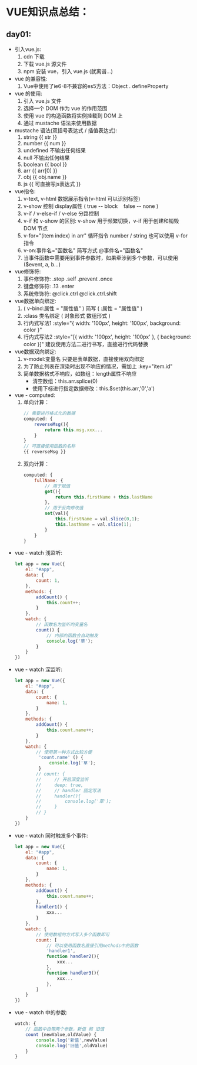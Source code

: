 # VUE知识点总结：
## day01:
- 引入vue.js:
    1. cdn 下载
    2. 下载 vue.js 源文件
    3. npm 安装 vue，引入 vue.js (就离谱...)
- vue 的兼容性:
    1. Vue中使用了ie6-8不兼容的es5方法：Object . defineProperty
- vue 的使用:
    1. 引入 vue.js 文件
    2. 选择一个 DOM 作为 vue 的作用范围
    3. 使用 vue 的构造函数将实例挂载到 DOM 上
    4. 通过 mustache 语法来使用数据
- mustache 语法(双括号表达式 / 插值表达式):
    1. string {{ str }}
    2. number {{ num }}
    3. undefined 不输出任何结果
    4. null 不输出任何结果
    5. boolean {{ bool }}
    6. arr {{ arr[0] }}
    7. obj {{ obj.name }}
    8. js {{ 可直接写js表达式 }}
- vue指令:
    1. v-text, v-html 数据展示指令(v-html 可以识别标签)
    2. v-show 控制 display属性 ( true -- block&nbsp;&nbsp;&nbsp;&nbsp;false -- none )
    3. v-if / v-else-if / v-else 分路控制
    4. v-if 和 v-show 的区别: v-show 用于频繁切换，v-if 用于创建和销毁 DOM 节点
    5. v-for="(item index) in arr" 循环指令 number / string 也可以使用 v-for 指令
    6. v-on:事件名="函数名" 简写方式 @事件名="函数名"
    7. 当事件函数中需要用到事件参数时，如果牵涉到多个参数，可以使用 ($event, a, b...)
- vue修饰符: 
    1. 事件修饰符: .stop .self .prevent .once
    2. 键盘修饰符: .13 .enter
    3. 系统修饰符: @click.ctrl @click.ctrl.shift
- vue数据单向绑定:
    1. ( v-bind:属性 = "属性值" ) 简写 ( :属性 = "属性值" )
    2. :class 类名绑定 ( 对象形式 数组形式 )
    3. 行内式写法1 :style="{ width: '100px', height: '100px', background: color }"
    4. 行内式写法2 :style="[{ width: '100px', height: '100px' }, { background: color }]" 建议使用方法二进行书写，直接进行代码替换
- vue数据双向绑定:
    1. v-model:变量名 只要是表单数据，直接使用双向绑定
    2. 为了防止列表在渲染时出现不响应的情况，需加上 :key="item.id"
    3. 简单数据格式不响应，如数组：length属性不响应
        - 清空数组：this.arr.splice(0)
        - 使用下标进行指定数据修改：this.$set(this.arr,'0','a')
- vue - computed:
    1. 单向计算：
        ```javascript
        // 需要进行格式化的数据
        computed: {
            reverseMsg(){
                return this.msg.xxx...
            }
        }
        // 可直接使用函数的名称
        {{ reverseMsg }}
        ```
    2. 双向计算：
        ```javascript
        computed: {
            fullName: {
                // 用于赋值
                get(){
                    return this.firstName + this.lastName
                },
                // 用于反向修改值
                set(val){
                    this.firstName = val.slice(0,1);
                    this.lastName = val.slice(1);
                }
            }
        }
        ```
- vue - watch 浅监听:
    ```javascript
    let app = new Vue({
        el: "#app",
        data: {
            count: 1,
        },
        methods: {
            addCount() {
                this.count++;
            }
        },
        watch: {
            // 函数名为监听的变量名
            count() {
                // 内部的函数会自动触发
                console.log('草');
            }
        }
    })
    ```
- vue - watch 深监听:
    ```javascript
    let app = new Vue({
        el: "#app",
        data: {
            count: {
                name: 1,
            }
        },
        methods: {
            addCount() {
                this.count.name++;
            }
        },
        watch: {
            // 使用第一种方式比较方便
             'count.name' () {
                 console.log('草');
             }
            // count: {
            //     // 开启深度监听
            //     deep: true,
            //     // handler 固定写法
            //     handler(){
            //         console.log('草');
            //     }
            // }
        }
    })
    ```
- vue - watch 同时触发多个事件:
    ```javascript
    let app = new Vue({
        el: "#app",
        data: {
            count: {
                name: 1,
            }
        },
        methods: {
            addCount() {
                this.count.name++;
            },
            handler1() {
                xxx...
            }
        },
        watch: {
            // 使用数组的方式写入多个函数即可
            count: [
                // 可以使用函数名直接引用methods中的函数
                'handler1',
                function handler2(){
                    xxx...
                },
                function handler3(){
                    xxx...
                },
            ]
        }
    })
    ```
- vue - watch 中的参数:
    ```javascript
    watch: {
        // 函数中自带两个参数，新值 和 旧值
        count (newValue,oldValue) {
            console.log('新值',newValue)
            console.log('旧值',oldValue)
        }
    }
    ```